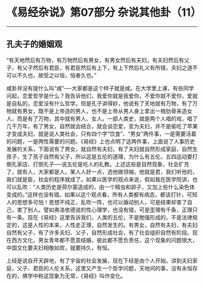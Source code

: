 # 《易经杂说》第07部分 杂说其他卦（11）

------

## 孔夫子的婚姻观

“有天地然后有万物，有万物然后有男女，有男女然后有夫妇，有夫妇然后有父子，有父子然后有君臣，有君臣然后有上下，有上下然后礼义有所错，夫妇之道不可以不久也，故受之以恒，恒者久也。”

咸卦并没有提什么叫“咸”──大家都是这个样子就是咸。在大学里上课，有些同学问起，恋爱哲学是什么？我告诉他们，我爱你就是我爱你，不爱你就不爱你，爱就是自私的，恋爱没有什么哲学。但是孔子讲得妙，他说有了天地就有万物，有了万物就有男女，既不是上帝造的男人，也不是上帝从男人身上拿出一根肋骨来造女人，而是有了万物，其中就有男人、女人。一部人类史，就是两个人唱的戏，唱了几干万年，有了男女，自然就会结合，就会谈恋爱，变为夫妇，并不是偷吃了苹果才变成夫妇，就是说人类社会，只有四个字“饮食”、“男女”两件事，一是需要活着的问题，一是两性需要的问题。《易经》上也点明了这两件事，上面说了人事历史发展的关系，下面说有了男女，就自然有夫妇，有了夫妇就自然形成家庭，自然生孩子，生了孩子自然有父子，所以这是五伦的道理，为什么有五伦。五四运动要打倒孔家店、打倒孔子──说五伦是吃人的礼教。上述这些是自然现象，社会扩充了，就有人，大家都是人，某人人好一点，选他做领袖，他就是君，我们听他的，我们就是臣，社会的程序就成了。如果以医学的观点来说，假如我在医学院讲，也可以乱吹：“人类历史是荷尔蒙造成的，由一个精虫和卵子，又加上些什么染色体变成的。”这样也没有错。如果以这个观点看，所有人类都有病态，都该打针，可知人的思想多可怕！思想不纯正，乱吹一阵，也可以煽动别人，可是结果却害了自己，害了别人。譬如弗洛依德说的性心理学，也没有错，可是歪理有千条，正理只有一条。现在《易经》这里告诉我们，人类的五伦，不是勉强形成的，不是法律规定的，这是人性的本来，人性走正理，自然发生的。有男女，自然有夫妇，有夫妇自然有父子，有了许多夫妇、父子，自然形成社会，有了社会组织自然有阶段。现在西方文化，男女青年都不愿意结婚，彼此都不愿负责任，这个现象的问题很大，中国文化要夫妇相敬如宾，就要持久，有恒。

上经是说自开天辟地，有了宇宙的社会发展，现在下经是由个人开始，讲到夫妇家庭，父子、君臣的人伦关系，这里又产生一个哲学问题，天地间的事，没有永恒存在的，佛学中称这现象为无常，《易经》叫作变化。